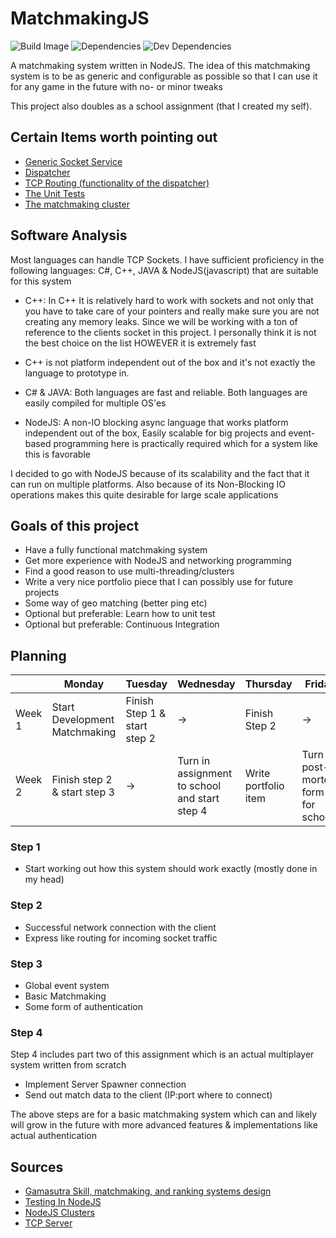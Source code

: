 # MatchmakingJS

![Build Image](https://travis-ci.org/lghenk/MatchmakingJS.svg?branch=master)
![Dependencies](https://david-dm.org/lghenk/MatchmakingJS/status.svg)
![Dev Dependencies](https://david-dm.org/lghenk/MatchmakingJS/dev-status.svg)

A matchmaking system written in NodeJS. The idea of this matchmaking system is to be as generic and configurable as possible so that I can use it for any game in the future with no- or minor tweaks

This project also doubles as a school assignment (that I created my self).

## Certain Items worth pointing out
- [Generic Socket Service](https://github.com/lghenk/MatchmakingJS/blob/master/services/SocketService.js)
- [Dispatcher](https://github.com/lghenk/MatchmakingJS/tree/master/controllers/dispatcher)
- [TCP Routing (functionality of the dispatcher)](https://github.com/lghenk/MatchmakingJS/blob/master/routes/PlayerRoutes.js)
- [The Unit Tests](https://github.com/lghenk/MatchmakingJS/tree/master/test)
- [The matchmaking cluster](https://github.com/lghenk/MatchmakingJS/blob/master/controllers/MatchmakingCluster.js)

## Software Analysis 
Most languages can handle TCP Sockets. I have sufficient proficiency in the following languages: C#, C++, JAVA & NodeJS(javascript)
that are suitable for this system

- C++: In C++ It is relatively hard to work with sockets and not only that you have to take care of your pointers and really make sure you are not creating any memory leaks. Since we will be working with a ton of reference to the clients socket in this project. I personally think it is not the best choice on the list HOWEVER it is extremely fast
+ C++ is not platform independent out of the box and it's not exactly the language to prototype in.

- C# & JAVA: Both languages are fast and reliable. Both languages are easily compiled for multiple OS'es 

- NodeJS: A non-IO blocking async language that works platform independent out of the box, Easily scalable for big projects and event-based programming here is practically required which for a system like this is favorable

I decided to go with NodeJS because of its scalability and the fact that it can run on multiple platforms.
Also because of its Non-Blocking IO operations makes this quite desirable for large scale applications

## Goals of this project
- Have a fully functional matchmaking system
- Get more experience with NodeJS and networking programming
- Find a good reason to use multi-threading/clusters
- Write a very nice portfolio piece that I can possibly use for future projects
- Some way of geo matching (better ping etc)
- Optional but preferable: Learn how to unit test
- Optional but preferable: Continuous Integration 


## Planning 
| | Monday | Tuesday | Wednesday | Thursday | Friday |
| --- | --- | --- | --- | --- | --- |
|Week 1 | Start Development Matchmaking | Finish Step 1 & start step 2 | -> | Finish Step 2 | ->
|Week 2 | Finish step 2 & start step 3 | -> | Turn in assignment to school and start step 4 | Write portfolio item | Turn in post-mortem form for school

### Step 1
- Start working out how this system should work exactly (mostly done in my head)

### Step 2
- Successful network connection with the client
- Express like routing for incoming socket traffic

### Step 3
- Global event system
- Basic Matchmaking 
- Some form of authentication

### Step 4
Step 4 includes part two of this assignment which is an actual multiplayer system written from scratch
- Implement Server Spawner connection
- Send out match data to the client (IP:port where to connect)

The above steps are for a basic matchmaking system which can and likely will grow in the future with more advanced features & implementations 
like actual authentication

## Sources
- [Gamasutra Skill, matchmaking, and ranking systems design](https://www.gamasutra.com/view/news/310968/Video_Skill_matchmaking_and_ranking_systems_design.php)
- [Testing In NodeJS](https://mochajs.org/)
- [NodeJS Clusters](https://nodejs.org/api/cluster.html)
- [TCP Server](https://nodejs.org/api/net.html)